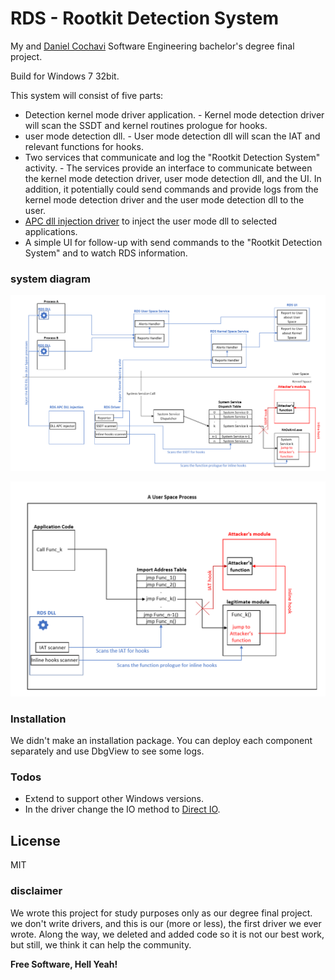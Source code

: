 # RDS - Rootkit Detection System

My and [Daniel Cochavi] Software Engineering bachelor's degree final project.

Build for Windows 7 32bit.

This system will consist of five parts:
- Detection kernel mode driver application.
        - Kernel mode detection driver will scan the SSDT and kernel routines prologue for hooks.
- user mode detection dll.
        -  User mode detection dll will scan the IAT and relevant functions for hooks. 
- Two services that communicate and log the "Rootkit Detection System" activity.
        -  The services provide an interface to communicate between the kernel mode detection driver, 
user mode detection dll, and the UI. 
In addition, it potentially could send commands and provide logs from the kernel mode detection driver
and the user mode detection dll to the user.
- [APC dll injection driver] to inject the user mode dll to selected applications.
- A simple UI for follow-up with send commands to the "Rootkit Detection System" and to watch RDS information.



### system diagram

![alt text](https://github.com/0r13lc0ch4v1/Final_Project-R.D.S-Rootkit_Detection_System/blob/master/system_diagram.png)

![alt text](https://github.com/0r13lc0ch4v1/Final_Project-R.D.S-Rootkit_Detection_System/blob/master/DLL_diagram.png)

### Installation

We didn't make an installation package. You can deploy each component separately and use DbgView to see some logs.


### Todos

 - Extend to support other Windows versions.
 - In the driver change the IO method to [Direct IO].

License
----

MIT

### disclaimer 

We wrote this project for study purposes only as our degree final project. we don't write drivers, and this is our (more or less), the first driver we ever wrote. Along the way, we deleted and added code so it is not our best work, but still, we think it can help the community.

**Free Software, Hell Yeah!**

   [Daniel Cochavi]: <https://www.linkedin.com/in/danielcochavi/>
   [APC dll injection driver]: <https://github.com/0r13lc0ch4v1/APCInjector>
   [Direct IO]: <https://docs.microsoft.com/en-us/windows-hardware/drivers/kernel/using-direct-i-o>
